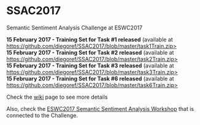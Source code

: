# SSAC2017
Semantic Sentiment Analysis Challenge at ESWC2017

<b>15 February 2017 - Training Set for Task #1 released</b> (available at https://github.com/diegoref/SSAC2017/blob/master/task1Train.zip><br>
<b>15 February 2017 - Training Set for Task #2 released</b> (available at https://github.com/diegoref/SSAC2017/blob/master/task2Train.zip><br>
<b>15 February 2017 - Training Set for Task #3 released</b> (available at https://github.com/diegoref/SSAC2017/blob/master/task3Train.zip><br>
<b>15 February 2017 - Training Set for Task #6 released</b> (available at https://github.com/diegoref/SSAC2017/blob/master/task6Train.zip><br>

Check the <a href='https://github.com/diegoref/SSAC2017/wiki'>wiki</a> page to see more details

Also, check the <a href='http://www.maurodragoni.com/research/opinionmining/events/'>ESWC2017 Semantic Sentiment Analysis Workshop</a> that is connected to the Challenge.
